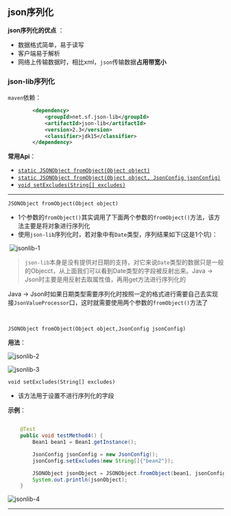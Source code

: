## json序列化



**json序列化的优点** ：

+ 数据格式简单，易于读写
+ 客户端易于解析
+ 网络上传输数据时，相比xml，`json`传输数据**占用带宽小**



### json-lib序列化

`maven`依赖：

```xml
        <dependency>
            <groupId>net.sf.json-lib</groupId>
            <artifactId>json-lib</artifactId>
            <version>2.3</version>
            <classifier>jdk15</classifier>
        </dependency>

```



**常用Api**：

+ <a href="#fromObject0">`static JSONObject fromObject(Object object)`</a>
+ <a href="#fromObject1">`static JSONObject fromObject(Object object, JsonConfig jsonConfig)`</a>
+ <a href="#setExcludes">`void setExcludes(String[] excludes)`</a>





-----

<a name="fromObject0">`JSONObject fromObject(Object object)`</a>

+ 1个参数的`fromObject()`其实调用了下面两个参数的`fromObject()`方法，该方法主要是将对象进行序列化
+ 使用`json-lib`序列化时，若对象中有`Date`类型，序列结果如下(这是1个坑)：

​	![jsonlib-1]()

> `json-lib`本身是没有提供对日期的支持，对它来说`Date`类型的数据只是一般的Objecct，从上面我们可以看到Date类型的字段被反射出来。Java → Json时主要是用反射去取属性值，再用get方法进行序列化的

Java → Json时如果日期类型需要序列化时按照一定的格式进行需要自己去实现接`JsonValueProcessor`口，这时就需要使用两个参数的`fromObject()`方法了

​	

<a name="fromObject1">`JSONObject fromObject(Object object,JsonConfig jsonConfig)`</a>

**用法**：

![jsonlib-2]()

![jsonlib-3]()





<a name="setExcludes">`void setExcludes(String[] excludes)`</a>

+ 该方法用于设置不进行序列化的字段

**示例**：

```java

    @Test
    public void testMethod4() {
        Bean1 bean1 = Bean1.getInstance();

        JsonConfig jsonConfig = new JsonConfig();
        jsonConfig.setExcludes(new String[]{"bean2"});

        JSONObject jsonObject = JSONObject.fromObject(bean1, jsonConfig);
        System.out.println(jsonObject);
    }
```

![jsonlib-4]()



------

